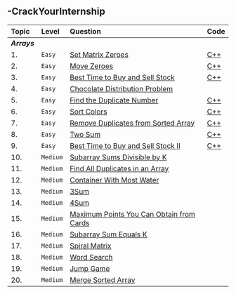 ## -CrackYourInternship
|Topic|Level|Question|Code|
|:----|:---|:---|:---|
|***Arrays***||||
| 1.|`Easy`|[Set Matrix Zeroes](https://leetcode.com/problems/set-matrix-zeroes/)|[C++](https://github.com/aviksain007/-CrackYourInternship/blob/main/Array/Easy/Set_Matrix_Zeroes.cpp)|
| 2.|`Easy`|[Move Zeroes](https://leetcode.com/problems/move-zeroes/)|[C++](https://github.com/aviksain007/-CrackYourInternship/blob/main/Array/Easy/Move_Zeroes.cpp)|
| 3.|`Easy`|[Best Time to Buy and Sell Stock](https://leetcode.com/problems/best-time-to-buy-and-sell-stock/)|[C++](https://github.com/aviksain007/-CrackYourInternship/blob/main/Array/Easy/Best_Time_to_Buy_and_Sell_Stock.cpp)|
| 4.|`Easy`|[Chocolate Distribution Problem](https://www.geeksforgeeks.org/chocolate-distribution-problem/)||
| 5.|`Easy`|[Find the Duplicate Number](https://leetcode.com/problems/find-the-duplicate-number/)|[C++](https://github.com/aviksain007/-CrackYourInternship/blob/main/Array/Easy/Find_the_Duplicate_Number.cpp)|
| 6.|`Easy`|[Sort Colors](https://leetcode.com/problems/sort-colors/)|[C++](https://github.com/aviksain007/-CrackYourInternship/blob/main/Array/Easy/Sort_Colors.cpp)|
| 7.|`Easy`|[Remove Duplicates from Sorted Array](https://leetcode.com/problems/remove-duplicates-from-sorted-array/)|[C++](https://github.com/aviksain007/-CrackYourInternship/blob/main/Array/Easy/Remove_Duplicates_from_Sorted_Array.cpp)|
| 8.|`Easy`|[Two Sum](https://leetcode.com/problems/two-sum/)|[C++](https://github.com/aviksain007/-CrackYourInternship/blob/main/Array/Easy/Two_Sum.cpp)|
| 9.|`Easy`|[Best Time to Buy and Sell Stock II](https://leetcode.com/problems/best-time-to-buy-and-sell-stock-ii/)|[C++](https://github.com/aviksain007/-CrackYourInternship/blob/main/Array/Easy/Best_Time_to_Buy_and_Sell_Stock_II.cpp)|
| 10.|`Medium`|[Subarray Sums Divisible by K](https://leetcode.com/problems/subarray-sums-divisible-by-k/)||
| 11.|`Medium`|[Find All Duplicates in an Array](https://leetcode.com/problems/find-all-duplicates-in-an-array/description/)||
| 12.|`Medium`|[Container With Most Water](https://leetcode.com/problems/container-with-most-water/)||
| 13.|`Medium`|[3Sum](https://leetcode.com/problems/3sum/)||
| 14.|`Medium`|[4Sum](https://leetcode.com/problems/4sum/)||
| 15.|`Medium`|[Maximum Points You Can Obtain from Cards](https://leetcode.com/problems/maximum-points-you-can-obtain-from-cards/)||
| 16.|`Medium`|[Subarray Sum Equals K](https://leetcode.com/problems/subarray-sum-equals-k/description/)||
| 17.|`Medium`|[Spiral Matrix](https://leetcode.com/problems/spiral-matrix/)||
| 18.|`Medium`|[Word Search](https://leetcode.com/problems/word-search/)||
| 19.|`Medium`|[Jump Game](https://leetcode.com/problems/jump-game/)||
| 20.|`Medium`|[Merge Sorted Array](https://leetcode.com/problems/merge-sorted-array/)||
